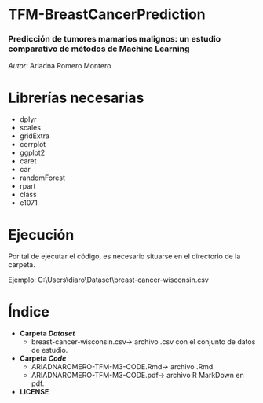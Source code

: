# TFM-BreastCancerPrediction
### Predicción de tumores mamarios malignos: un estudio comparativo de métodos de Machine Learning
*Autor:* Ariadna Romero Montero



#  Librerías necesarias
- dplyr
- scales
- gridExtra
- corrplot
- ggplot2
- caret
- car
- randomForest
- rpart
- class
- e1071



#  Ejecución
Por tal de ejecutar el código, es necesario situarse en el directorio de la carpeta.

Ejemplo: C:\Users\diaro\Dataset\breast-cancer-wisconsin.csv




# Índice
  - **Carpeta *Dataset***
    - breast-cancer-wisconsin.csv-> archivo .csv con el conjunto de datos de estudio.
  - **Carpeta *Code***
    -   ARIADNAROMERO-TFM-M3-CODE.Rmd-> archivo .Rmd.
    -   ARIADNAROMERO-TFM-M3-CODE.pdf-> archivo R MarkDown en pdf.
  - **LICENSE**
